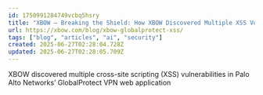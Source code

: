 ```yaml
---
id: 1750991284749vcbq5hsry
title: "XBOW – Breaking the Shield: How XBOW Discovered Multiple XSS Vulnerabilities in Palo Alto’s GlobalProtect VPN"
url: https://xbow.com/blog/xbow-globalprotect-xss/
tags: ["blog", "articles", "ai", "security"]
created: 2025-06-27T02:28:04.728Z
updated: 2025-06-27T02:28:05.709Z
---
```

XBOW discovered multiple cross-site scripting (XSS) vulnerabilities in Palo Alto Networks’ GlobalProtect VPN web application
